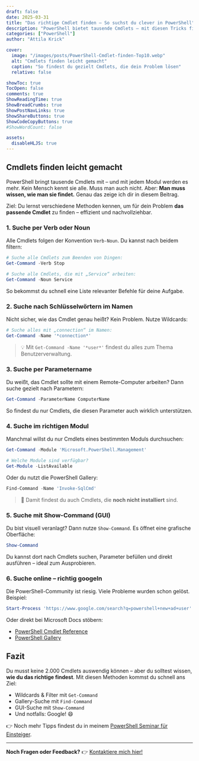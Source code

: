 ```yaml
---
draft: false
date: 2025-03-31
title: "Das richtige Cmdlet finden – So suchst du clever in PowerShell"
description: "PowerShell bietet tausende Cmdlets – mit diesen Tricks findest du genau das richtige für deine Aufgabe. Inklusive Beispiele, Gallery-Tipps und GUI-Suche."
categories: ["PowerShell"]
author: "Attila Krick"

cover:
  image: "/images/posts/PowerShell-Cmdlet-finden-Top10.webp"
  alt: "Cmdlets finden leicht gemacht"
  caption: "So findest du gezielt Cmdlets, die dein Problem lösen"
  relative: false

showToc: true
TocOpen: false
comments: true
ShowReadingTime: true
ShowBreadCrumbs: true
ShowPostNavLinks: true
ShowShareButtons: true
ShowCodeCopyButtons: true
#ShowWordCount: false

assets:
  disableHLJS: true
---
```


## Cmdlets finden leicht gemacht

PowerShell bringt tausende Cmdlets mit – und mit jedem Modul werden es mehr. Kein Mensch kennt sie alle. Muss man auch nicht. Aber: **Man muss wissen, wie man sie findet.** Genau das zeige ich dir in diesem Beitrag.

Ziel: Du lernst verschiedene Methoden kennen, um für dein Problem **das passende Cmdlet** zu finden – effizient und nachvollziehbar.

### 1. Suche per Verb oder Noun

Alle Cmdlets folgen der Konvention `Verb-Noun`. Du kannst nach beidem filtern:

```powershell
# Suche alle Cmdlets zum Beenden von Dingen:
Get-Command -Verb Stop

# Suche alle Cmdlets, die mit „Service“ arbeiten:
Get-Command -Noun Service
```

So bekommst du schnell eine Liste relevanter Befehle für deine Aufgabe.

### 2. Suche nach Schlüsselwörtern im Namen

Nicht sicher, wie das Cmdlet genau heißt? Kein Problem. Nutze Wildcards:

```powershell
# Suche alles mit „connection“ im Namen:
Get-Command -Name '*connection*'
```

> 💡 Mit `Get-Command -Name '*user*'` findest du alles zum Thema Benutzerverwaltung.

### 3. Suche per Parametername

Du weißt, das Cmdlet sollte mit einem Remote-Computer arbeiten? Dann suche gezielt nach Parametern:

```powershell
Get-Command -ParameterName ComputerName
```

So findest du nur Cmdlets, die diesen Parameter auch wirklich unterstützen.

### 4. Suche im richtigen Modul

Manchmal willst du nur Cmdlets eines bestimmten Moduls durchsuchen:

```powershell
Get-Command -Module 'Microsoft.PowerShell.Management'

# Welche Module sind verfügbar?
Get-Module -ListAvailable
```

Oder du nutzt die PowerShell Gallery:

```powershell
Find-Command -Name 'Invoke-SqlCmd'
```

> 🔎 Damit findest du auch Cmdlets, die **noch nicht installiert** sind.

### 5. Suche mit Show-Command (GUI)

Du bist visuell veranlagt? Dann nutze `Show-Command`. Es öffnet eine grafische Oberfläche:

```powershell
Show-Command
```

Du kannst dort nach Cmdlets suchen, Parameter befüllen und direkt ausführen – ideal zum Ausprobieren.

### 6. Suche online – richtig googeln

Die PowerShell-Community ist riesig. Viele Probleme wurden schon gelöst. Beispiel:

```powershell
Start-Process 'https://www.google.com/search?q=powershell+new+ad+user'
```

Oder direkt bei Microsoft Docs stöbern:

- [PowerShell Cmdlet Reference](https://docs.microsoft.com/en-us/powershell/scripting/reference/)
- [PowerShell Gallery](https://www.powershellgallery.com/)

## Fazit

Du musst keine 2.000 Cmdlets auswendig können – aber du solltest wissen, **wie du das richtige findest**. Mit diesen Methoden kommst du schnell ans Ziel:

- Wildcards & Filter mit `Get-Command`
- Gallery-Suche mit `Find-Command`
- GUI-Suche mit `Show-Command`
- Und notfalls: Google! 😄

👉 Noch mehr Tipps findest du in meinem [PowerShell Seminar für Einsteiger](https://attilakrick.com/powershell/powershell-seminare/).

---

**Noch Fragen oder Feedback?**
👉 [Kontaktiere mich hier!](https://attilakrick.com/kontakt)
